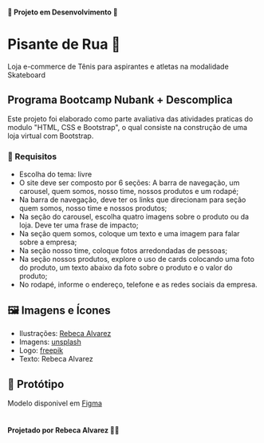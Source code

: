 #### :construction: Projeto em Desenvolvimento :construction:

# Pisante de Rua :athletic_shoe:
Loja e-commerce de Tênis para aspirantes e atletas na modalidade Skateboard

## Programa Bootcamp Nubank + Descomplica
Este projeto foi elaborado como parte avaliativa das atividades praticas do modulo "HTML, CSS e Bootstrap", o qual consiste na construção de uma loja virtual com Bootstrap.

### :page_facing_up: Requisitos
- Escolha do tema: livre
- O site deve ser composto por 6 seções: A barra de navegação, um carousel, quem somos, nosso time, nossos produtos e um rodapé;
- Na barra de navegação, deve ter os links que direcionam para seção quem somos, nosso time e nossos produtos;
- Na seção do carousel, escolha quatro imagens sobre o produto ou da loja. Deve ter uma frase de impacto;
- Na seção quem somos, coloque um texto e uma imagem para falar sobre a empresa;
- Na seção nosso time, coloque fotos arredondadas de pessoas;
- Na seção nossos produtos, explore o uso de cards colocando uma foto do produto, um texto abaixo da foto sobre o produto e o valor do produto;
- No rodapé, informe o endereço, telefone e as redes sociais da empresa.

## :framed_picture: Imagens e Ícones
- Ilustrações: [Rebeca Alvarez](https://www.behance.net/RebecaAlvarez)
- Imagens: [unsplash](https://unsplash.com/pt-br)
- Logo: [freepik](https://br.freepik.com/vetores-gratis/vetor-de-adesivo-do-logotipo-da-moda-marca-comercial-design-em-preto-e-branco_20346277.htm#query=logo%20t%C3%AAnis%20de%20skate&position=0&from_view=search&track=ais)
- Texto: Rebeca Alvarez

## :art: Protótipo
Modelo disponivel em [Figma](https://www.figma.com/file/YmgTodiBDceBKX21fpIPJo/PisanteDeRua?type=design&node-id=0%3A1&mode=design&t=QFZ4IxYU7RzgMj5p-1)
<br/>
<br/>
#### Projetado por Rebeca Alvarez :construction_worker_woman: 
